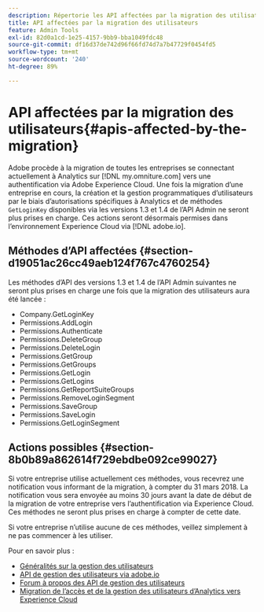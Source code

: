 ```yaml
---
description: Répertorie les API affectées par la migration des utilisateurs
title: API affectées par la migration des utilisateurs
feature: Admin Tools
exl-id: 82d0a1cd-1e25-4157-9bb9-bba1049fdc48
source-git-commit: df16d37de742d96f66fd74d7a7b47729f0454fd5
workflow-type: tm+mt
source-wordcount: '240'
ht-degree: 89%

---
```


# API affectées par la migration des utilisateurs{#apis-affected-by-the-migration}

Adobe procède à la migration de toutes les entreprises se connectant actuellement à Analytics sur [!DNL my.omniture.com] vers une authentification via Adobe Experience Cloud. Une fois la migration d’une entreprise en cours, la création et la gestion programmatiques d’utilisateurs par le biais d’autorisations spécifiques à Analytics et de méthodes `GetLoginKey` disponibles via les versions 1.3 et 1.4 de l’API Admin ne seront plus prises en charge. Ces actions seront désormais permises dans l’environnement Experience Cloud via [!DNL adobe.io].

## Méthodes d’API affectées {#section-d19051ac26cc49aeb124f767c4760254}

Les méthodes d’API des versions 1.3 et 1.4 de l’API Admin suivantes ne seront plus prises en charge une fois que la migration des utilisateurs aura été lancée :

* Company.GetLoginKey
* Permissions.AddLogin
* Permissions.Authenticate
* Permissions.DeleteGroup
* Permissions.DeleteLogin
* Permissions.GetGroup
* Permissions.GetGroups
* Permissions.GetLogin
* Permissions.GetLogins
* Permissions.GetReportSuiteGroups
* Permissions.RemoveLoginSegment
* Permissions.SaveGroup
* Permissions.SaveLogin
* Permissions.GetLoginSegment

## Actions possibles {#section-8b0b89a862614f729ebdbe092ce99027}

Si votre entreprise utilise actuellement ces méthodes, vous recevrez une notification vous informant de la migration, à compter du 31 mars 2018. La notification vous sera envoyée au moins 30 jours avant la date de début de la migration de votre entreprise vers l’authentification via Experience Cloud. Ces méthodes ne seront plus prises en charge à compter de cette date.

Si votre entreprise n’utilise aucune de ces méthodes, veillez simplement à ne pas commencer à les utiliser.

Pour en savoir plus :

* [Généralités sur la gestion des utilisateurs](https://helpx.adobe.com/fr/enterprise/help/users.html)
* [API de gestion des utilisateurs via adobe.io](https://developer.adobe.com/UMAPI/)
* [Forum à propos des API de gestion des utilisateurs](https://community.adobe.com/t5/enterprise-teams/bd-p/enterprise-and-teams)
* [Migration de l’accès et de la gestion des utilisateurs d’Analytics vers Experience Cloud](https://experienceleague.adobe.com/docs/analytics/admin/user-product-management/user-management/migrate-users/c-migration-tool.html?lang=fr)
